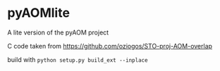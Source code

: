 # pyAOMlite
A lite version of the pyAOM project

C code taken from https://github.com/oziogos/STO-proj-AOM-overlap

build with `python setup.py build_ext --inplace`